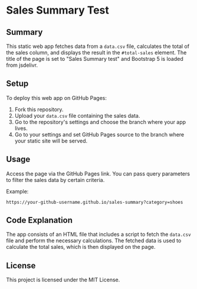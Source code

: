 # Sales Summary Test

## Summary
This static web app fetches data from a `data.csv` file, calculates the total of the sales column, and displays the result in the `#total-sales` element. The title of the page is set to "Sales Summary test" and Bootstrap 5 is loaded from jsdelivr. 

## Setup
To deploy this web app on GitHub Pages:
1. Fork this repository.
2. Upload your `data.csv` file containing the sales data.
3. Go to the repository's settings and choose the branch where your app lives.
4. Go to your settings and set GitHub Pages source to the branch where your static site will be served.

## Usage
Access the page via the GitHub Pages link. You can pass query parameters to filter the sales data by certain criteria.

Example:
```
https://your-github-username.github.io/sales-summary?category=shoes
```

## Code Explanation
The app consists of an HTML file that includes a script to fetch the `data.csv` file and perform the necessary calculations. The fetched data is used to calculate the total sales, which is then displayed on the page.

## License
This project is licensed under the MIT License.